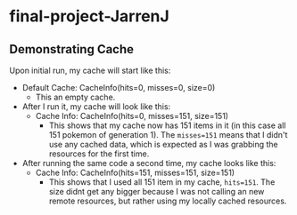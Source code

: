 # final-project-JarrenJ


Demonstrating Cache
---

Upon initial run, my cache will start like this:
- Default Cache: CacheInfo(hits=0, misses=0, size=0)
    - This an empty cache.
- After I run it, my cache will look like this:
    - Cache Info: CacheInfo(hits=0, misses=151, size=151)
        - This shows that my cache now has 151 items in it (in this case all 151 pokemon of generation 1). The `misses=151` means that I didn't use any cached data, which is expected as I was grabbing the resources for the first time.
- After running the same code a second time, my cache looks like this:
    - Cache Info: CacheInfo(hits=151, misses=151, size=151)
        - This shows that I used all 151 item in my cache, `hits=151`. The size didnt get any bigger because I was not calling an new remote resources, but rather using my locally cached resources.
